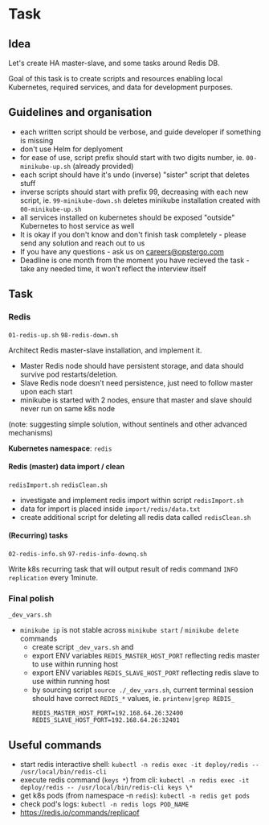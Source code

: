 # Task

## Idea

Let's create HA master-slave, and some tasks around Redis DB.

Goal of this task is to create scripts and resources enabling local Kubernetes, required services, and data for development purposes.


## Guidelines and organisation

 * each written script should be verbose, and guide developer if something is missing
 * don't use Helm for deplyoment
 * for ease of use, script prefix should start with two digits number, ie. `00-minikube-up.sh` (already provided)
 * each script should have it's undo (inverse) "sister" script that deletes stuff
 * inverse scripts should start with prefix 99, decreasing with each new script, ie. `99-minikube-down.sh` deletes minikube installation created with `00-minikube-up.sh`
 * all services installed on kubernetes should be exposed "outside" Kubernetes to host service as well
 * It is okay if you don't know and don't finish task completely - please send any solution and reach out to us
 * If you have any questions - ask us on careers@opstergo.com
 * Deadline is one month from the moment you have recieved the task - take any needed time, it won't reflect the interview itself


## Task

### Redis

`01-redis-up.sh`
`98-redis-down.sh`

Architect Redis master-slave installation, and implement it. 
 * Master Redis node should have persistent storage, and data should survive pod restarts/deletion.
 * Slave Redis node doesn't need persistence, just need to follow master upon each start
 * minikube is started with 2 nodes, ensure that master and slave should never run on same k8s node

(note: suggesting simple solution, without sentinels and other advanced mechanisms)

**Kubernetes namespace**: `redis`

    
#### Redis (master) data import / clean

`redisImport.sh`
`redisClean.sh`

 * investigate and implement redis import within script `redisImport.sh`
 * data for import is placed inside `import/redis/data.txt`
 * create additional script for deleting all redis data called `redisClean.sh`     


#### (Recurring) tasks

`02-redis-info.sh`
`97-redis-info-downq.sh`

Write k8s recurring task that will output result of redis command `INFO replication` every 1minute.



### Final polish

`_dev_vars.sh`
    
 * `minikube ip` is not stable across `minikube start` / `minikube delete` commands
    * create script `_dev_vars.sh` and 
    * export ENV variables `REDIS_MASTER_HOST_PORT` reflecting redis master to use within running host
    * export ENV variables `REDIS_SLAVE_HOST_PORT` reflecting redis slave to use within running host
    * by sourcing script `source ./_dev_vars.sh`, current terminal session should have correct `REDIS_*` values, ie. `printenv|grep REDIS_`
      ```
      REDIS_MASTER_HOST_PORT=192.168.64.26:32400
      REDIS_SLAVE_HOST_PORT=192.168.64.26:32401
      ```


## Useful commands

  * start redis interactive shell: `kubectl -n redis exec -it deploy/redis -- /usr/local/bin/redis-cli`
  * execute redis command (`keys *`) from cli: `kubectl -n redis exec -it deploy/redis -- /usr/local/bin/redis-cli keys \*`
  * get k8s pods (from namespace -n `redis`): `kubectl -n redis get pods`
  * check pod's logs: `kubectl -n redis logs POD_NAME`
  * https://redis.io/commands/replicaof
  

